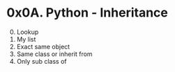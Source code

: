# 0x0A. Python - Inheritance

0. Lookup
1. My list
2. Exact same object
3. Same class or inherit from
4. Only sub class of
